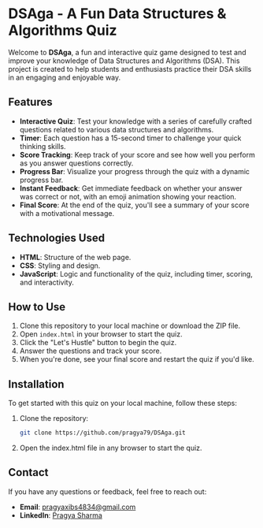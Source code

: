 # DSAga - A Fun Data Structures & Algorithms Quiz

Welcome to **DSAga**, a fun and interactive quiz game designed to test and improve your knowledge of Data Structures and Algorithms (DSA). This project is created to help students and enthusiasts practice their DSA skills in an engaging and enjoyable way.

## Features

- **Interactive Quiz**: Test your knowledge with a series of carefully crafted questions related to various data structures and algorithms.
- **Timer**: Each question has a 15-second timer to challenge your quick thinking skills.
- **Score Tracking**: Keep track of your score and see how well you perform as you answer questions correctly.
- **Progress Bar**: Visualize your progress through the quiz with a dynamic progress bar.
- **Instant Feedback**: Get immediate feedback on whether your answer was correct or not, with an emoji animation showing your reaction.
- **Final Score**: At the end of the quiz, you'll see a summary of your score with a motivational message.

## Technologies Used

- **HTML**: Structure of the web page.
- **CSS**: Styling and design.
- **JavaScript**: Logic and functionality of the quiz, including timer, scoring, and interactivity.

## How to Use

1. Clone this repository to your local machine or download the ZIP file.
2. Open `index.html` in your browser to start the quiz.
3. Click the "Let's Hustle" button to begin the quiz.
4. Answer the questions and track your score.
5. When you're done, see your final score and restart the quiz if you'd like.

## Installation

To get started with this quiz on your local machine, follow these steps:

1. Clone the repository:
   ```bash
   git clone https://github.com/pragya79/DSAga.git
2. Open the index.html file in any browser to start the quiz.
   
## Contact

If you have any questions or feedback, feel free to reach out:
- **Email**: pragyaxibs4834@gmail.com
- **LinkedIn**: [Pragya Sharma](https://www.linkedin.com/in/pragya-sharma-4a2136260/)
